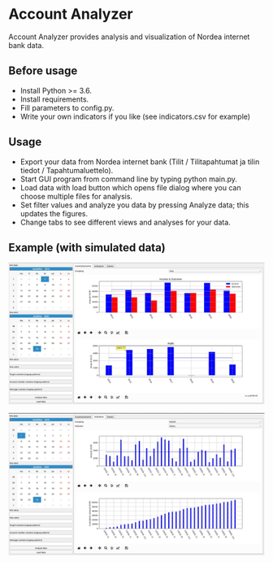 # Account Analyzer
Account Analyzer provides analysis and visualization of Nordea internet bank data. 

## Before usage

* Install Python >= 3.6.
* Install requirements.
* Fill parameters to config.py.
* Write your own indicators if you like (see indicators.csv for example)

## Usage

* Export your data from Nordea internet bank (Tilit / Tilitapahtumat ja tilin tiedot / Tapahtumaluettelo).
* Start GUI program from command line by typing python main.py.
* Load data with load button which opens file dialog where you can choose multiple files for analysis.
* Set filter values and analyze you data by pressing Analyze data; this updates the figures.
* Change tabs to see different views and analyses for your data.

## Example (with simulated data)

<p align="center">
<img src="figures/example_income_and_outcome.jpg" width="800px" />
</p>

<p align="center">
<img src="figures/example_indicators.jpg" width="800px" />
</p>
